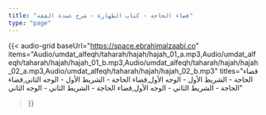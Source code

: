 ```yaml
---
title: "قضاء الحاجة - كتاب الطهارة - شرح عمدة الفقه"
type: "page"
---
```


{{< audio-grid 
  baseUrl="https://space.ebrahimalzaabi.co"
  items="Audio/umdat_alfeqh/taharah/hajah/hajah_01_a.mp3,Audio/umdat_alfeqh/taharah/hajah/hajah_01_b.mp3,Audio/umdat_alfeqh/taharah/hajah/hajah_02_a.mp3,Audio/umdat_alfeqh/taharah/hajah/hajah_02_b.mp3"
  titles="قضاء الحاجة - الشريط الأول - الوجه الأول,قضاء الحاجة - الشريط الأول - الوجه الثاني,قضاء الحاجة - الشريط الثاني - الوجه الأول,قضاء الحاجة - الشريط الثاني - الوجه الثاني"
>}} 